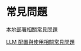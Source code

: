# 常見問題

[本地部署相關常見問題](https://docs.dify.ai/v/zh-hans/getting-started/faq/install-faq)

[LLM 配置與使用相關常見問題](https://docs.dify.ai/v/zh-hans/getting-started/faq/llms-use-faq)